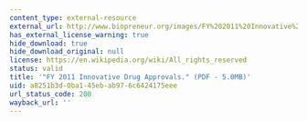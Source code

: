 ```yaml
---
content_type: external-resource
external_url: http://www.biopreneur.org/images/FY%202011%20Innovative%20Drug%20Approvals.pdf
has_external_license_warning: true
hide_download: true
hide_download_original: null
license: https://en.wikipedia.org/wiki/All_rights_reserved
status: valid
title: '"FY 2011 Innovative Drug Approvals." (PDF - 5.0MB)'
uid: a8251b3d-0ba1-45eb-ab97-6c6424175eee
url_status_code: 200
wayback_url: ''
---
```

